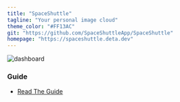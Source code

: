 ```yaml
---
title: "SpaceShuttle"
tagline: "Your personal image cloud"
theme_color: "#FF13AC"
git: "https://github.com/SpaceShuttleApp/SpaceShuttle"
homepage: "https://spaceshuttle.deta.dev"
---
```


![dashboard](https://sleep.deta.dev/cdn/SCR-20221019-3zk.png)

### Guide

- [Read The Guide](https://github.com/SpaceShuttleApp/Guide)